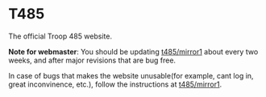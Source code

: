 # T485

The official Troop 485 website.


**Note for webmaster**:
You should be updating [t485/mirror1](https://github.com/t485/mirror1/) about every two weeks, 
and after major revisions that are bug free.

In case of bugs that makes the website unusable(for example, cant log in, great inconvinence, etc.),
follow the instructions at [t485/mirror1](https://github.com/t485/mirror1/).